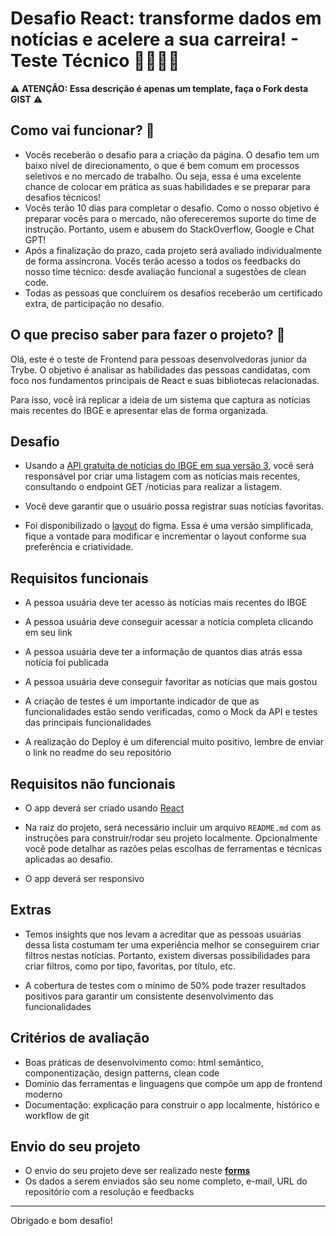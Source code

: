 # Desafio React: transforme dados em notícias e acelere a sua carreira! - Teste Técnico 👩‍💻👨‍💻


⚠️  **ATENÇÃO: Essa descrição é apenas um template, faça o Fork desta GIST** ⚠️ 

## Como vai funcionar? 🤔

- Vocês receberão o desafio para a criação da página. O desafio tem um baixo nível de direcionamento, o que é bem comum em processos seletivos e no mercado de trabalho. Ou seja, essa é uma excelente chance de colocar em prática as suas habilidades e se preparar para desafios técnicos!
- Vocês terão 10 dias para completar o desafio. Como o nosso objetivo é preparar vocês para o mercado, não ofereceremos suporte do time de instrução. Portanto, usem e abusem do StackOverflow, Google e Chat GPT!
- Após a finalização do prazo, cada projeto será avaliado individualmente de forma assíncrona. Vocês terão acesso a todos os feedbacks do nosso time técnico: desde avaliação funcional a sugestões de clean code.
- Todas as pessoas que concluírem os desafios receberão um certificado extra, de participação no desafio.  

## O que preciso saber para fazer o projeto? 🤔

Olá, este é o teste de Frontend para pessoas desenvolvedoras junior da Trybe. O objetivo é analisar as habilidades das pessoas candidatas, com foco nos fundamentos principais de React e suas bibliotecas relacionadas.

Para isso, você irá replicar a ideia de um sistema que captura as notícias mais recentes do IBGE e apresentar elas de forma organizada.

## Desafio

- Usando a [API gratuita de notícias do IBGE em sua versão 3](https://servicodados.ibge.gov.br/api/v3/noticias/?qtd=100), você será responsável por criar uma listagem com as notícias mais recentes, consultando o endpoint GET /noticias para realizar a listagem.

- Você deve garantir que o usuário possa registrar suas notícias favoritas.

- Foi disponibilizado o [layout](https://www.figma.com/file/KAzG24r3c9QCowMCi1LgTl/News-Website-UI-and-Presentation-for-Opportunists-(Community)?type=design&node-id=0%3A1&mode=design&t=DTXcku32oJLZDG1o-1) do figma. Essa é uma versão simplificada, fique a vontade para modificar e incrementar o layout conforme sua preferência e criatividade.

## Requisitos funcionais

- A pessoa usuária deve ter acesso às notícias mais recentes do IBGE

- A pessoa usuária deve conseguir acessar a notícia completa clicando em seu link

- A pessoa usuária deve ter a informação de quantos dias atrás essa notícia foi publicada

- A pessoa usuária deve conseguir favoritar as notícias que mais gostou

- A criação de testes é um importante indicador de que as funcionalidades estão sendo verificadas, como o Mock da API e testes das principais funcionalidades

- A realização do Deploy é um diferencial muito positivo, lembre de enviar o link no readme do seu repositório

## Requisitos não funcionais

- O app deverá ser criado usando [React](https://reactjs.org/)

- Na raiz do projeto, será necessário incluir um arquivo `README.md` com as instruções para construir/rodar seu projeto localmente. Opcionalmente você pode detalhar as razões pelas escolhas de ferramentas e técnicas aplicadas ao desafio.

- O app deverá ser responsivo

## Extras

- Temos insights que nos levam a acreditar que as pessoas usuárias dessa lista costumam ter uma experiência melhor se conseguirem criar filtros nestas notícias. Portanto, existem diversas possibilidades para criar filtros, como por tipo, favoritas, por título, etc.

- A cobertura de testes com o mínimo de 50% pode trazer resultados positivos para garantir um consistente desenvolvimento das funcionalidades

## Critérios de avaliação

- Boas práticas de desenvolvimento como: html semântico, componentização, design patterns, clean code
- Domínio das ferramentas e linguagens que compõe um app de frontend moderno
- Documentação: explicação para construir o app localmente, histórico e workflow de git

## Envio do seu projeto

- O envio do seu projeto deve ser realizado neste [**forms**](https://docs.google.com/forms/d/e/1FAIpQLSfRqOPKeM7jPoVnMhd_0ZwE8wq6eV63XA5fCMnIQ86gz7-hVw/viewform)
- Os dados a serem enviados são seu nome completo, e-mail, URL do repositório com a resolução e feedbacks

---
Obrigado e bom desafio!


